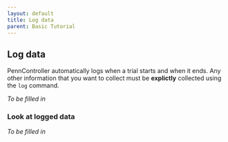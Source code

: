 ```yaml
---
layout: default
title: Log data
parent: Basic Tutorial
---
```


## Log data

PennController automatically logs when a trial starts and when it ends. Any other information that you want to collect must be **explictly** collected using the `log` command. 

*To be filled in*

### Look at logged data

*To be filled in*

